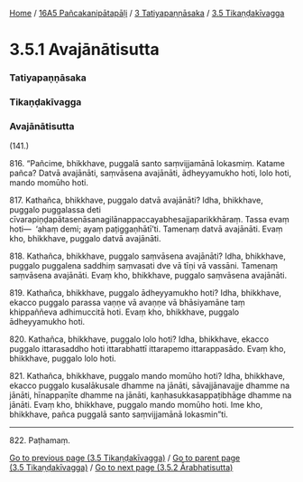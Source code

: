 
[Home](/) / [16A5 Pañcakanipātapāḷi](../../../16A5.md) / [3 Tatiyapaṇṇāsaka](../../3.md) / [3.5 Tikaṇḍakīvagga](../3.5.md)

# 3.5.1 Avajānātisutta

### Tatiyapaṇṇāsaka

### Tikaṇḍakīvagga

### Avajānātisutta

(141.)

816\. “Pañcime, bhikkhave, puggalā santo saṃvijjamānā lokasmiṃ. Katame pañca? Datvā avajānāti, saṃvāsena avajānāti, ādheyyamukho hoti, lolo hoti, mando momūho hoti.

817\. Kathañca, bhikkhave, puggalo datvā avajānāti? Idha, bhikkhave, puggalo puggalassa deti cīvarapiṇḍapātasenāsanagilānappaccayabhesajjaparikkhāraṃ. Tassa evaṃ hoti—  ‘ahaṃ demi; ayaṃ paṭiggaṇhātī’ti. Tamenaṃ datvā avajānāti. Evaṃ kho, bhikkhave, puggalo datvā avajānāti.

818\. Kathañca, bhikkhave, puggalo saṃvāsena avajānāti? Idha, bhikkhave, puggalo puggalena saddhiṃ saṃvasati dve vā tīṇi vā vassāni. Tamenaṃ saṃvāsena avajānāti. Evaṃ kho, bhikkhave, puggalo saṃvāsena avajānāti.

819\. Kathañca, bhikkhave, puggalo ādheyyamukho hoti? Idha, bhikkhave, ekacco puggalo parassa vaṇṇe vā avaṇṇe vā bhāsiyamāne taṃ khippaññeva adhimuccitā hoti. Evaṃ kho, bhikkhave, puggalo ādheyyamukho hoti.

820\. Kathañca, bhikkhave, puggalo lolo hoti? Idha, bhikkhave, ekacco puggalo ittarasaddho hoti ittarabhattī ittarapemo ittarappasādo. Evaṃ kho, bhikkhave, puggalo lolo hoti.

821\. Kathañca, bhikkhave, puggalo mando momūho hoti? Idha, bhikkhave, ekacco puggalo kusalākusale dhamme na jānāti, sāvajjānavajje dhamme na jānāti, hīnappaṇīte dhamme na jānāti, kaṇhasukkasappaṭibhāge dhamme na jānāti. Evaṃ kho, bhikkhave, puggalo mando momūho hoti. Ime kho, bhikkhave, pañca puggalā santo saṃvijjamānā lokasmin”ti.

---

822\. Paṭhamaṃ.



[Go to previous page (3.5 Tikaṇḍakīvagga)](../3.5.md) / [Go to parent page (3.5 Tikaṇḍakīvagga)](../3.5.md) / [Go to next page (3.5.2 Ārabhatisutta)](3.5.2.md)


